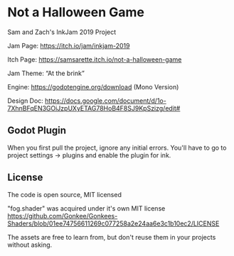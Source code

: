 Not a Halloween Game
==========================
Sam and Zach's InkJam 2019 Project

Jam Page: https://itch.io/jam/inkjam-2019

Itch Page: https://samsarette.itch.io/not-a-halloween-game

Jam Theme: “At the brink”

Engine: https://godotengine.org/download (Mono Version)

Design Doc: https://docs.google.com/document/d/1o-7XhnBFqEN3GOiJzpUXyETAG78HoB4F8SJ9KpSzizg/edit#


Godot Plugin
--------------
When you first pull the project, ignore any initial errors.
You'll have to go to project settings -> plugins and enable the plugin for ink.

License
---------
The code is open source, MIT licensed

"fog.shader" was acquired under it's own MIT license https://github.com/Gonkee/Gonkees-Shaders/blob/01ee74756611269c077258a2e24aa6e3c1b10ec2/LICENSE

The assets are free to learn from, but don't reuse them in your projects without asking.
